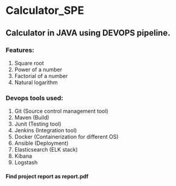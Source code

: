 # Calculator_SPE

## Calculator in JAVA using DEVOPS pipeline.

### Features:
1. Square root
2. Power of a number
3. Factorial of a number
4. Natural logarithm

### Devops tools used:
1. Git (Source control management tool)
2. Maven (Build)
3. Junit (Testing tool)
4. Jenkins (Integration tool)
5. Docker (Containerization for different OS)
6. Ansible (Deployment)
7. Elasticsearch (ELK stack)
8. Kibana
9. Logstash
#### Find project report as report.pdf
